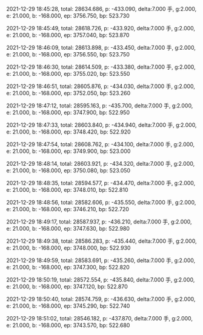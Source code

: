 2021-12-29 18:45:28, total: 28634.686, p: -433.090, delta:7.000 手, g:2.000, e: 21.000, b: -168.000, ep: 3756.750, bp: 523.730

2021-12-29 18:45:49, total: 28618.726, p: -433.920, delta:7.000 手, g:2.000, e: 21.000, b: -168.000, ep: 3757.040, bp: 523.870

2021-12-29 18:46:09, total: 28613.898, p: -433.450, delta:7.000 手, g:2.000, e: 21.000, b: -168.000, ep: 3756.550, bp: 523.750

2021-12-29 18:46:30, total: 28614.509, p: -433.380, delta:7.000 手, g:2.000, e: 21.000, b: -168.000, ep: 3755.020, bp: 523.550

2021-12-29 18:46:51, total: 28605.876, p: -434.030, delta:7.000 手, g:2.000, e: 21.000, b: -168.000, ep: 3752.050, bp: 523.260

2021-12-29 18:47:12, total: 28595.163, p: -435.700, delta:7.000 手, g:2.000, e: 21.000, b: -168.000, ep: 3747.900, bp: 522.950

2021-12-29 18:47:33, total: 28603.840, p: -434.940, delta:7.000 手, g:2.000, e: 21.000, b: -168.000, ep: 3748.420, bp: 522.920

2021-12-29 18:47:54, total: 28608.762, p: -434.100, delta:7.000 手, g:2.000, e: 21.000, b: -168.000, ep: 3749.900, bp: 523.000

2021-12-29 18:48:14, total: 28603.921, p: -434.320, delta:7.000 手, g:2.000, e: 21.000, b: -168.000, ep: 3750.080, bp: 523.050

2021-12-29 18:48:35, total: 28594.577, p: -434.470, delta:7.000 手, g:2.000, e: 21.000, b: -168.000, ep: 3748.010, bp: 522.810

2021-12-29 18:48:56, total: 28582.606, p: -435.550, delta:7.000 手, g:2.000, e: 21.000, b: -168.000, ep: 3746.210, bp: 522.720

2021-12-29 18:49:17, total: 28587.937, p: -436.210, delta:7.000 手, g:2.000, e: 21.000, b: -168.000, ep: 3747.630, bp: 522.980

2021-12-29 18:49:38, total: 28586.283, p: -435.440, delta:7.000 手, g:2.000, e: 21.000, b: -168.000, ep: 3748.000, bp: 522.930

2021-12-29 18:49:59, total: 28583.691, p: -435.260, delta:7.000 手, g:2.000, e: 21.000, b: -168.000, ep: 3747.300, bp: 522.820

2021-12-29 18:50:19, total: 28572.554, p: -435.840, delta:7.000 手, g:2.000, e: 21.000, b: -168.000, ep: 3747.120, bp: 522.870

2021-12-29 18:50:40, total: 28574.759, p: -436.630, delta:7.000 手, g:2.000, e: 21.000, b: -168.000, ep: 3745.290, bp: 522.740

2021-12-29 18:51:02, total: 28546.182, p: -437.870, delta:7.000 手, g:2.000, e: 21.000, b: -168.000, ep: 3743.570, bp: 522.680